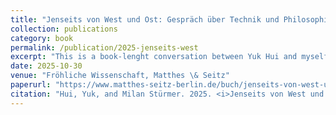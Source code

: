 ```yaml
---
title: "Jenseits von West und Ost: Gespräch über Technik und Philosophie"
collection: publications
category: book
permalink: /publication/2025-jenseits-west
excerpt: "This is a book-lenght conversation between Yuk Hui and myself, which aims to serve as both an introduction to Hui's philosophy, as well as a commentary on a specific historical moment after the pandemic."
date: 2025-10-30
venue: "Fröhliche Wissenschaft, Matthes \& Seitz"
paperurl: "https://www.matthes-seitz-berlin.de/buch/jenseits-von-west-und-ost.html"
citation: "Hui, Yuk, and Milan Stürmer. 2025. <i>Jenseits von West und Ost: Gespräch über Technik und Philosophie.</i> Matthes & Seitz Berlin."
---
```


